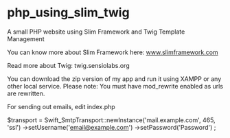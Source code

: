 # php_using_slim_twig
A small PHP website using Slim Framework and Twig Template Management

You can know more about Slim Framework here: www.slimframework.com

Read more about Twig: twig.sensiolabs.org

You can download the zip version of my app and run it using XAMPP or any other local service.
Please note: You must have mod_rewrite enabled as urls are rewritten.

For sending out emails, edit index.php

$transport = Swift_SmtpTransport::newInstance('mail.example.com', 465, 'ssl')
			->setUsername('email@example.com')
			->setPassword('Password')
			;
